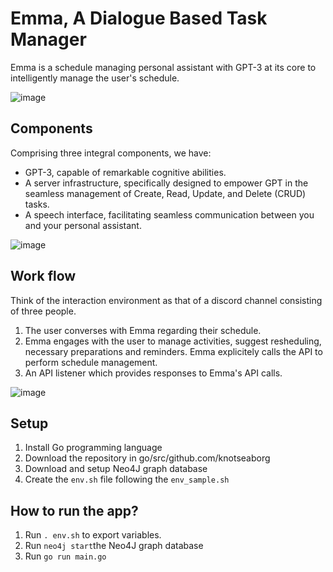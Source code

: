 # Emma, A Dialogue Based Task Manager
Emma is a schedule managing personal assistant with GPT-3 at its core to intelligently manage the user's schedule. 

![image](https://github.com/knotseaborg/dialogue-based-task-manager/assets/24828420/c97516f6-021c-4901-a19b-d38eec7305ae)

## Components
Comprising three integral components, we have:
* GPT-3, capable of remarkable cognitive abilities.
* A server infrastructure, specifically designed to empower GPT in the seamless management of Create, Read, Update, and Delete (CRUD) tasks.
* A speech interface, facilitating seamless communication between you and your personal assistant.

![image](https://github.com/knotseaborg/dialogue-based-task-manager/assets/24828420/1385b4ed-e700-4558-a271-1a88ad18e4c8)

## Work flow
Think of the interaction environment as that of a discord channel consisting of three people.
1. The user converses with Emma regarding their schedule.
2. Emma engages with the user to manage activities, suggest resheduling, necessary preparations and reminders. Emma explicitely calls the API to perform schedule management.
3. An API listener which provides responses to Emma's API calls.

![image](https://github.com/knotseaborg/dialogue-based-task-manager/assets/24828420/13615a43-8bf1-4de8-a35b-dde855e8b3e8)

## Setup
1. Install Go programming language
2. Download the repository in go/src/github.com/knotseaborg
3. Download and setup Neo4J graph database
4. Create the ```env.sh``` file following the ```env_sample.sh```

## How to run the app?
1. Run ```. env.sh``` to export variables.
2. Run ```neo4j start```the Neo4J graph database
3. Run ```go run main.go```
